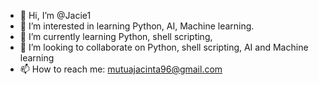 - 👋 Hi, I’m @Jacie1
- 👀 I’m interested in learning Python, AI, Machine learning.
- 🌱 I’m currently learning Python, shell scripting,
- 💞️ I’m looking to collaborate on Python, shell scripting, AI and Machine learning 
- 📫 How to reach me: mutuajacinta96@gmail.com

